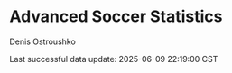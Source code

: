 # Advanced Soccer Statistics
Denis Ostroushko

<!-- gfm -->

Last successful data update: 2025-06-09 22:19:00 CST
